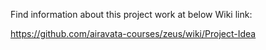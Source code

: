Find information about this project work at below Wiki link:

https://github.com/airavata-courses/zeus/wiki/Project-Idea
 
